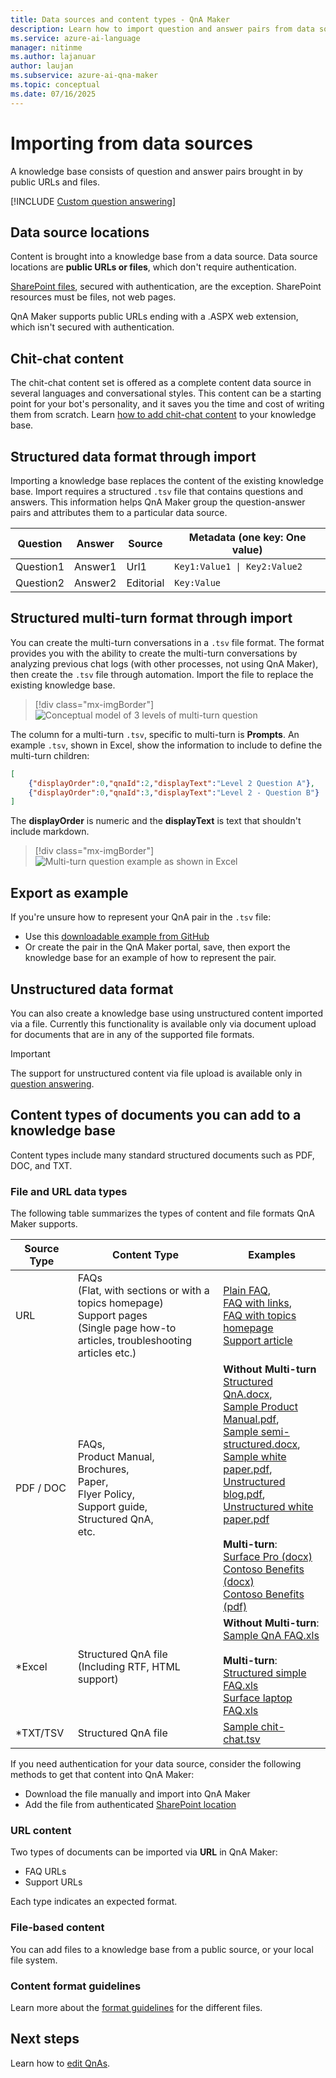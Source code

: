```yaml
---
title: Data sources and content types - QnA Maker
description: Learn how to import question and answer pairs from data sources and supported content types, which include many standard structured documents such as PDF, DOCX, and TXT - QnA Maker.
ms.service: azure-ai-language
manager: nitinme
ms.author: lajanuar
author: laujan
ms.subservice: azure-ai-qna-maker
ms.topic: conceptual
ms.date: 07/16/2025
---
```


# Importing from data sources

A knowledge base consists of question and answer pairs brought in by public URLs and files.

[!INCLUDE [Custom question answering](../includes/new-version.md)]

## Data source locations

Content is brought into a knowledge base from a data source. Data source locations are **public URLs or files**, which don't require authentication.

[SharePoint files](../how-to/add-sharepoint-datasources.md), secured with authentication, are the exception. SharePoint resources must be files, not web pages. 

QnA Maker supports public URLs ending with a .ASPX web extension, which isn't secured with authentication.

## Chit-chat content

The chit-chat content set is offered as a complete content data source in several languages and conversational styles. This content can be a starting point for your bot's personality, and it saves you the time and cost of writing them from scratch. Learn [how to add chit-chat content](../how-to/chit-chat-knowledge-base.md) to your knowledge base.

## Structured data format through import

Importing a knowledge base replaces the content of the existing knowledge base. Import requires a structured `.tsv` file that contains questions and answers. This information helps QnA Maker group the question-answer pairs and attributes them to a particular data source.

| Question  | Answer  | Source| Metadata (one key: One value) |
|-----------|---------|----|---------------------|
| Question1 | Answer1 | Url1 | <code>Key1:Value1 &#124; Key2:Value2</code> |
| Question2 | Answer2 | Editorial|    `Key:Value`       |

## Structured multi-turn format through import

You can create the multi-turn conversations in a `.tsv` file format. The format provides you with the ability to create the multi-turn conversations by analyzing previous chat logs (with other processes, not using QnA Maker), then create the `.tsv` file through automation. Import the file to replace the existing knowledge base.

> [!div class="mx-imgBorder"]
> ![Conceptual model of 3 levels of multi-turn question](../media/qnamaker-concepts-knowledgebase/nested-multi-turn.png)

The column for a multi-turn `.tsv`, specific to multi-turn is **Prompts**. An example `.tsv`, shown in Excel, show the information to include to define the multi-turn children:

```JSON
[
    {"displayOrder":0,"qnaId":2,"displayText":"Level 2 Question A"},
    {"displayOrder":0,"qnaId":3,"displayText":"Level 2 - Question B"}
]
```

The **displayOrder** is numeric and the **displayText** is text that shouldn't include markdown.

> [!div class="mx-imgBorder"]
> ![Multi-turn question example as shown in Excel](../media/qnamaker-concepts-knowledgebase/multi-turn-tsv-columns-excel-example.png)

## Export as example

If you're unsure how to represent your QnA pair in the `.tsv` file:
* Use this [downloadable example from GitHub](https://github.com/Azure-Samples/cognitive-services-sample-data-files/blob/master/qna-maker/data-source-formats/Structured-multi-turn-format.xlsx?raw=true)
* Or create the pair in the QnA Maker portal, save, then export the knowledge base for an example of how to represent the pair.

## Unstructured data format 

You can also create a knowledge base using unstructured content imported via a file. Currently this functionality is available only via document upload for documents that are in any of the supported file formats.

> [!IMPORTANT]
> The support for unstructured content via file upload is available only in [question answering](../../language-service/question-answering/overview.md).

## Content types of documents you can add to a knowledge base
Content types include many standard structured documents such as PDF, DOC, and TXT.

### File and URL data types

The following table summarizes the types of content and file formats QnA Maker supports.

|Source Type|Content Type| Examples|
|--|--|--|
|URL|FAQs<br> (Flat, with sections or with a topics homepage)<br>Support pages <br> (Single page how-to articles, troubleshooting articles etc.)|[Plain FAQ](../troubleshooting.md), <br>[FAQ with links](https://www.microsoft.com/microsoft-365/microsoft-365-for-home-and-school-faq),<br> [FAQ with topics homepage](https://www.microsoft.com/Licensing/servicecenter/Help/Faq.aspx)<br>[Support article](./best-practices.md)|
|PDF / DOC|FAQs,<br> Product Manual,<br> Brochures,<br> Paper,<br> Flyer Policy,<br> Support guide,<br> Structured QnA,<br> etc.|**Without Multi-turn**<br>[Structured QnA.docx](https://github.com/Azure-Samples/cognitive-services-sample-data-files/blob/master/qna-maker/data-source-formats/structured.docx),<br> [Sample Product Manual.pdf](https://github.com/Azure-Samples/cognitive-services-sample-data-files/blob/master/qna-maker/data-source-formats/product-manual.pdf),<br> [Sample semi-structured.docx](https://github.com/Azure-Samples/cognitive-services-sample-data-files/blob/master/qna-maker/data-source-formats/semi-structured.docx),<br> [Sample white paper.pdf](https://github.com/Azure-Samples/cognitive-services-sample-data-files/blob/master/qna-maker/data-source-formats/white-paper.pdf),<br> [Unstructured blog.pdf](https://github.com/Azure-Samples/cognitive-services-sample-data-files/blob/master/qna-maker/data-source-formats/Introducing-surface-laptop-4-and-new-access.pdf),<br> [Unstructured white paper.pdf](https://github.com/Azure-Samples/cognitive-services-sample-data-files/blob/master/qna-maker/data-source-formats/sample-unstructured-paper.pdf)<br><br>**Multi-turn**:<br>[Surface Pro (docx)](https://github.com/Azure-Samples/cognitive-services-sample-data-files/blob/master/qna-maker/data-source-formats/multi-turn.docx)<br>[Contoso Benefits (docx)](https://github.com/Azure-Samples/cognitive-services-sample-data-files/blob/master/qna-maker/data-source-formats/Multiturn-ContosoBenefits.docx)<br>[Contoso Benefits (pdf)](https://github.com/Azure-Samples/cognitive-services-sample-data-files/blob/master/qna-maker/data-source-formats/Multiturn-ContosoBenefits.pdf)|
|*Excel|Structured QnA file<br>(Including RTF, HTML support)|**Without Multi-turn**:<br>[Sample QnA FAQ.xls](https://github.com/Azure-Samples/cognitive-services-sample-data-files/blob/master/qna-maker/data-source-formats/QnA%20Maker%20Sample%20FAQ.xlsx)<br><br>**Multi-turn**:<br>[Structured simple FAQ.xls](https://github.com/Azure-Samples/cognitive-services-sample-data-files/blob/master/qna-maker/data-source-formats/Structured-multi-turn-format.xlsx)<br>[Surface laptop FAQ.xls](https://github.com/Azure-Samples/cognitive-services-sample-data-files/blob/master/qna-maker/data-source-formats/Multiturn-Surface-Pro.xlsx)|
|*TXT/TSV|Structured QnA file|[Sample chit-chat.tsv](https://github.com/Azure-Samples/cognitive-services-sample-data-files/blob/master/qna-maker/data-source-formats/Scenario_Responses_Friendly.tsv)|

If you need authentication for your data source, consider the following methods to get that content into QnA Maker:

* Download the file manually and import into QnA Maker
* Add the file from authenticated [SharePoint location](../how-to/add-sharepoint-datasources.md)

### URL content

Two types of documents can be imported via **URL** in QnA Maker:

* FAQ URLs
* Support URLs

Each type indicates an expected format.

### File-based content

You can add files to a knowledge base from a public source, or your local file system.

### Content format guidelines

Learn more about the [format guidelines](../reference-document-format-guidelines.md) for the different files.

## Next steps

Learn how to [edit QnAs](../how-to/edit-knowledge-base.md).
